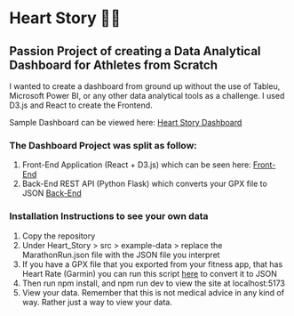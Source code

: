 # Heart Story 🏃🏼

## Passion Project of creating a Data Analytical Dashboard for Athletes from Scratch

I wanted to create a dashboard from ground up without the use of Tableu, Microsoft Power BI, or any other data analytical tools as a challenge. 
I used D3.js and React to create the Frontend.

Sample Dashboard can be viewed here: [Heart Story Dashboard](https://johnnytheshark.github.io/Heart_Story/Analysis)

### The Dashboard Project was split as follow: 
1. Front-End Application (React + D3.js) which can be seen here: [Front-End](https://github.com/JohnnytheShark/Heart_Rate/tree/master/Heart_Rate)
2. Back-End REST API (Python Flask) which converts your GPX file to JSON [Back-End](https://github.com/JohnnytheShark/Heart_Rate/tree/master/Heart_Story_Backend)


### Installation Instructions to see your own data
1. Copy the repository
2. Under Heart_Story > src > example-data > replace the MarathonRun.json file with the JSON file you interpret
3. If you have a GPX file that you exported from your fitness app, that has Heart Rate (Garmin) you can run this script [here](https://github.com/JohnnytheShark/Python-Projects/tree/master/GPX) to convert it to JSON
4. Then run npm install, and npm run dev to view the site at localhost:5173
5. View your data. Remember that this is not medical advice in any kind of way. Rather just a way to view your data. 
